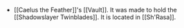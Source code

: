 - [[Caelus the Feather]]'s [[Vault]]. It was made to hold the [[Shadowslayer Twinblades]]. It is located in [[Sh'Rasa]].